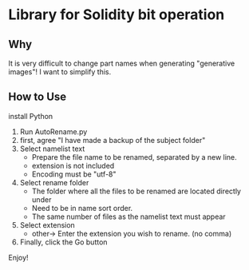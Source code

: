 # Library for Solidity bit operation

## Why
It is very difficult to change part names when generating "generative images"! I want to simplify this.

## How to Use
install Python

1. Run AutoRename.py
2. first, agree "I have made a backup of the subject folder"
3. Select namelist text
    - Prepare the file name to be renamed, separated by a new line.
    - extension is not included
    - Encoding must be "utf-8"
4. Select rename folder
    - The folder where all the files to be renamed are located directly under
    - Need to be in name sort order.
    - The same number of files as the namelist text must appear
5. Select extension
     - other-> Enter the extension you wish to rename. (no comma)
6. Finally, click the Go button

Enjoy!